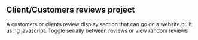 ## Client/Customers reviews project
 A customers or clients review display section that can go on a website built using javascript.
 Toggle serially between reviews or view random reviews